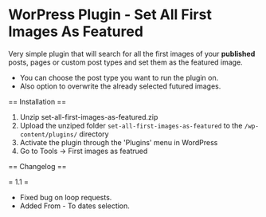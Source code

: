 WorPress Plugin - Set All First Images As Featured
=======

Very simple plugin that will search for all the first images of your <b>published</b> posts, pages or custom post types and set them as the featured image.

*   You can choose the post type you want to run the plugin on.
*   Also option to overwrite the already selected futured images.


== Installation ==

1. Unzip set-all-first-images-as-featured.zip
2. Upload the unziped folder `set-all-first-images-as-featured` to the `/wp-content/plugins/` directory
3. Activate the plugin through the 'Plugins' menu in WordPress
4. Go to Tools -> First images as featrued

== Changelog ==

= 1.1 =
* Fixed bug on loop requests.
* Added From - To dates selection.
